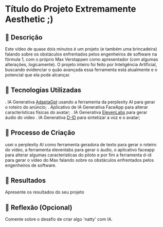 # Título do Projeto Extremamente Aesthetic ;)

## 📒 Descrição
Este vídeo de quase dois minutos é um projeto (e também uma brincadeira) falando sobre os obstáculos enfrentados
pelos engenheiros de software na fórmula 1, com o próprio Max Verstappen como apresentador (com algumas alterações,
logicamente). O projeto inteiro foi feito por Inteligência Artificial, buscando evidenciar o quão avançada essa ferramenta
está atualmente e o potencial que ela pode alcançar.

## 🤖 Tecnologias Utilizadas
. IA Generativa [AdaptaGpt](https://chat.adapta.org/hub) usando a ferramenta da perplexity AI para gerar o roteiro do anúncio;
. Aplicativo de IA Generativa FaceApp para alterar características físicas do avatar;
. IA Generativa [ElevenLabs](https://elevenlabs.io) para gerar áudio do vídeo
. IA Generativa [D-ID](https://www.d-id.com) para sintetizar a voz e o avatar;

## 🧐 Processo de Criação
usei o perplexity AI como ferramenta geradora de texto para gerar o roteiro do vídeo, a ferramenta elevenlabs para gerar o áudio, o aplicativo faceapp
para alterar algumas características do piloto e por fim a ferramenta d-id para gerar o vídeo do Max falando sobre os obstáculos enfrentados
pelos engenheiros de software.

## 🚀 Resultados
Apresente os resultados do seu projeto

## 💭 Reflexão (Opcional)
Comente sobre o desafio de criar algo 'natty' com IA.
